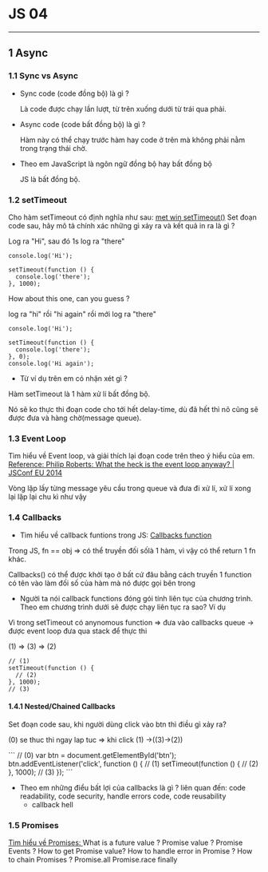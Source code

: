 # JS 04
***
## 1 Async
### 1.1 Sync vs Async
+ Sync code (code đồng bộ) là gì ?
  <p>Là code được chạy lần lượt, từ trên xuống dưới từ trái qua phải.</p>
+ Async code (code bất đồng bộ) là gì ?
  <p>Hàm này có thể chạy trước hàm hay code ở trên mà không phải nằm trong trạng thái chờ.</p>
+ Theo em JavaScript là ngôn ngữ đồng bộ hay bất đồng bộ
  <p>JS là bất đồng bộ.</p>
### 1.2 setTimeout
Cho hàm setTimeout có định nghĩa như sau: [met win setTimeout()](https://www.w3schools.com/jsref/met_win_settimeout.asp)
Set đoạn code sau, hãy mô tả chính xác những gì xảy ra và kết quả in ra là gì ?
<p>Log ra "Hi", sau đó 1s log ra "there"</p>

```
console.log('Hi');

setTimeout(function () {
  console.log('there');
}, 1000);
```

How about this one, can you guess ?
<p>log ra "hi" rồi "hi again" rồi mới log ra "there"</p>

```
console.log('Hi');

setTimeout(function () {
  console.log('there');
}, 0);
console.log('Hi again');
```

- Từ ví dụ trên em có nhận xét gì ?
<p>Hàm setTimeout là 1 hàm xử lí bất đồng bộ.</p>
<p>Nó sẽ ko thực thi đoạn code cho tới hết delay-time, dù đã hết thì nõ cũng sẽ được đưa và hàng chờ(message queue).</p>

### 1.3 Event Loop
Tìm hiểu về Event loop, và giải thích lại đoạn code trên theo ý hiểu của em. [Reference: Philip Roberts: What the heck is the event loop anyway? | JSConf EU 2014](https://www.youtube.com/watch?v=8aGhZQkoFbQ)
<p>Vòng lặp lấy từng message yêu cầu trong queue và đưa đi xử lí, xử lí xong lại lặp lại chu kì như vậy</p>

### 1.4 Callbacks
- Tìm hiểu về callback funtions trong JS: [Callbacks function](https://www.sitepoint.com/callbacks-javascript/)
<p>Trong JS, fn == obj => có thể truyền đối sốlà 1 hàm, vì vậy có thể return 1 fn khác.</p>
<p>Callbacks() có thể được khởi tạo ở bất cứ đâu bằng cách truyền 1 function có tên vào làm đối số của hàm mà nó được gọi bên trong</p>

- Người ta nói callback functions đóng gói tính liên tục của chương trình. Theo em chương trình dưới sẽ được chạy liên tục ra sao? Ví dụ
<p>Vì trong setTimeout có anynomous function => đưa vào callbacks queue -> được event loop đưa qua stack để thực thi</p>
(1) => (3) => (2)

```
// (1)
setTimeout(function () {
  // (2)
}, 1000);
// (3)
```

#### 1.4.1 Nested/Chained Callbacks
Set đoạn code sau, khi người dùng click vào btn thì điều gì xảy ra?
<p>(0) se thuc thi ngay lap tuc => khi click (1) ->((3)->(2))</p>
```
// (0)
var btn = document.getElementById('btn');
btn.addEventListener('click', function () {
  // (1)
  setTimeout(function () {
    // (2)
  }, 1000);
  // (3)
});
```

+ Theo em những điểu bất lợi của callbacks là gì ? liên quan đến: code readability, code security, handle errors code, code reusability
  - callback hell 
### 1.5 Promises
[Tìm hiểu về Promises: ](https://developer.mozilla.org/en-US/docs/Web/JavaScript/Reference/Global_Objects/Promise)
What is a future value ?
Promise value ?
Promise Events ?
How to get Promise value?
How to handle error in Promise ?
How to chain Promises ?
Promise.all
Promise.race
finally